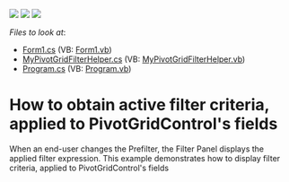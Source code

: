 <!-- default badges list -->
![](https://img.shields.io/endpoint?url=https://codecentral.devexpress.com/api/v1/VersionRange/128582333/13.1.4%2B)
[![](https://img.shields.io/badge/Open_in_DevExpress_Support_Center-FF7200?style=flat-square&logo=DevExpress&logoColor=white)](https://supportcenter.devexpress.com/ticket/details/E1999)
[![](https://img.shields.io/badge/📖_How_to_use_DevExpress_Examples-e9f6fc?style=flat-square)](https://docs.devexpress.com/GeneralInformation/403183)
<!-- default badges end -->
<!-- default file list -->
*Files to look at*:

* [Form1.cs](./CS/WindowsApplication1/Form1.cs) (VB: [Form1.vb](./VB/WindowsApplication1/Form1.vb))
* [MyPivotGridFilterHelper.cs](./CS/WindowsApplication1/MyPivotGridFilterHelper.cs) (VB: [MyPivotGridFilterHelper.vb](./VB/WindowsApplication1/MyPivotGridFilterHelper.vb))
* [Program.cs](./CS/WindowsApplication1/Program.cs) (VB: [Program.vb](./VB/WindowsApplication1/Program.vb))
<!-- default file list end -->
# How to obtain active filter criteria, applied to PivotGridControl's fields


<p>When an end-user changes the Prefilter, the Filter Panel displays the applied filter expression. This example demonstrates how to display filter criteria, applied to PivotGridControl's fields</p>

<br/>


